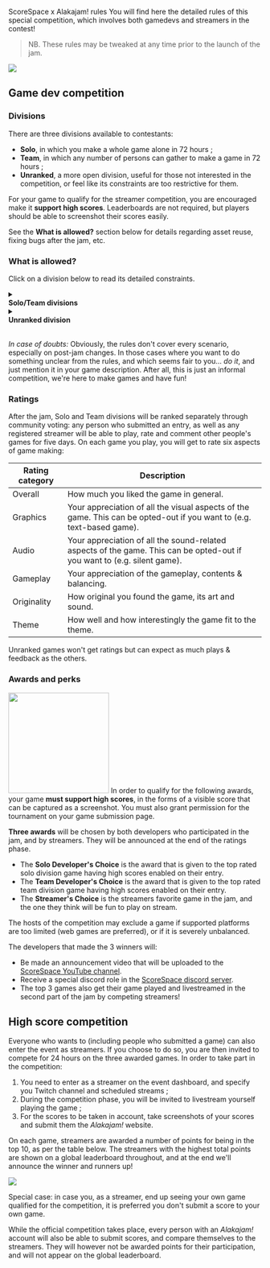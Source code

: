 ScoreSpace x Alakajam! rules
You will find here the detailed rules of this special competition, which involves both gamedevs and streamers in the contest!

> NB. These rules may be tweaked at any time prior to the launch of the jam.

![](https://i.imgur.com/nWF2un9.png)

## Game dev competition

### <a name="divisions"></a>Divisions

There are three divisions available to contestants:
* **Solo**, in which you make a whole game alone in 72 hours ;
* **Team**, in which any number of persons can gather to make a game in 72 hours ;
* **Unranked**, a more open division, useful for those not interested in the competition, or feel like its constraints are too restrictive for them.

For your game to qualify for the streamer competition, you are encouraged make it **support high scores**. Leaderboards are not required, but players should be able to screenshot their scores easily.

See the **What is allowed?** section below for details regarding asset reuse, fixing bugs after the jam, etc.

### <a name="allowed"></a>What is allowed?

Click on a division below to read its detailed constraints.

<details class="card">
<summary><div class="btn"><b>Solo/Team divisions</b></div></summary><ul><li><b>Tools:</b> All software is allowed without restriction. It is recommended though that your game engine supports targetting either HTML5, Windows or Linux, to make sure most contestants can play it.</li><li><b>Code reuse:</b> You are allowed to use/reuse any outside library or personal code made prior to the event, or code bits found from sources like StackOverflow or blogs. You can also prepare your project by initializing the sources in advance. However, you cannot work on a game you started before the event.</li><li><b>Graphical asset reuse:</b> You must make all your graphical assets during the event, even if you opt-out of the graphics category. Derivative work of existing assets (ie. you used some existing assets but significantly transformed them) is acceptable, as long as you list the original assets in your game page for the raters to appreciate. You are also <i>allowed</i> to use: third-party fonts and brushes ; procedurally generated assets ; your engine's default appearance for UI elements ; pre-made game author & engine splash screens.</li><li><b>Audio asset reuse:</b> You must make your own music during the event, even if you opt-out of the audio category. However: while creating sounds yourself is encouraged (eg. with the help of [sound generation tools](/article/docs/resources#audio), musical instruments, or microphones), reusing existing sound effects is tolerated. You can also reuse *short* samples for music (eg. drums and other sampled instruments). Reusing whole loops or full tracks is not allowed.</li><li><b>Post-jam changes:</b> From the minute the jam ends, you are not allowed to add any features, assets or contents to your game. However we do allow to: package or improve the packaging of your game ; port your game to other platforms ; fix bugs ; fix balance issues or annoyances <i>but only</i> if they are preventing people to reasonably play the game.</li>
</ul>
Note that third-party assets exceptions are only allowed as long as you have the license to use them.
</details>
	
<details class="card"><summary><div class="btn"><b>Unranked division</b></div></summary>Since there are no ratings involved, the rules are much more relaxed. While the ranked divisions are only made for video games, card & board games are allowed here. The only rules are:

<ul><li>All third-party assets are allowed as long as you have the license to use them.</li></ul>

There are additional rules <b>if you submit an project started before the event</b>. These are fuzzy rules only aimed at preventing abusive self-promotion:

<ul><li>You must spend a significant part of your week-end working on the game ;</li><li>Use the game description to let people know what you did/did not make during the jam ;</li><li>Make it easy to play the parts you worked on (eg. don't make testers play the full game to try your final boss!).</li></ul>
</details>

&nbsp;  
*In case of doubts:* Obviously, the rules don't cover every scenario, especially on post-jam changes. In those cases where you want to do something unclear from the rules, and which seems fair to you... *do it*, and just mention it in your game description. After all, this is just an informal competition, we're here to make games and have fun!

### <a name="rankings"></a>Ratings

After the jam, Solo and Team divisions will be ranked separately through community voting: any person who submitted an entry, as well as any registered streamer will be able to play, rate and comment other people's games for five days. On each game you play, you will get to rate six aspects of game making:

| Rating category | Description |
| -------- | -------- |
| Overall | How much you liked the game in general. |
| Graphics | Your appreciation of all the visual aspects of the game. This can be opted-out if you want to (e.g. text-based game). |
| Audio | Your appreciation of all the sound-related aspects of the game. This can be opted-out if you want to (e.g. silent game). |
| Gameplay | Your appreciation of the gameplay, contents & balancing. |
| Originality | How original you found the game, its art and sound. |
| Theme | How well and how interestingly the game fit to the theme. |

Unranked games won't get ratings but can expect as much plays & feedback as the others.

### Awards and perks

<a href="https://www.scorespace.net"><img src="https://www.scorespace.net/static/media/logo.826163a0.png" class="float-right" width="200"></a>
In order to qualify for the following awards, your game **must support high scores**, in the forms of a visible score that can be captured as a screenshot. You must also grant permission for the tournament on your game submission page.

**Three awards** will be chosen by both developers who participated in the jam, and by streamers. They will be announced at the end of the ratings phase.

* The **Solo Developer's Choice** is the award that is given to the top rated solo division game having high scores enabled on their entry.
* The **Team Developer's Choice** is the award that is given to the top rated team division game having high scores enabled on their entry.
* The **Streamer's Choice** is the streamers favorite game in the jam, and the one they think will be fun to play on stream.

The hosts of the competition may exclude a game if supported platforms are too limited (web games are preferred), or if it is severely unbalanced.

The developers that made the 3 winners will:
* Be made an announcement video that will be uploaded to the [ScoreSpace YouTube channel](https://www.youtube.com/channel/UC1Cr_CYDZYo6uJCMimXfCPw).
* Receive a special discord role in the [ScoreSpace discord server](https://discord.com/invite/P5pwDrv).
* The top 3 games also get their game played and livestreamed in the second part of the jam by competing streamers!

## <a name="awards"></a>High score competition

Everyone who wants to (including people who submitted a game) can also enter the event as streamers. If you choose to do so, you are then invited to compete for 24 hours on the three awarded games. In order to take part in the competition: 
1. You need to enter as a streamer on the event dashboard, and specify you Twitch channel and scheduled streams ;
2. During the competition phase, you will be invited to livestream yourself playing the game ;
3. For the scores to be taken in account, take screenshots of your scores and submit them the *Alakajam!* website.

On each game, streamers are awarded a number of points for being in the top 10, as per the table below. The streamers with the highest total points are shown on a global leaderboard throughout, and at the end we'll announce the winner and runners up!

![](https://i.imgur.com/CvSqPvV.jpg)

Special case: in case you, as a streamer, end up seeing your own game qualified for the competition, it is preferred you don't submit a score to your own game.

While the official competition takes place, every person with an *Alakajam!* account will also be able to submit scores, and compare themselves to the streamers. They will however not be awarded points for their participation, and will not appear on the global leaderboard.
